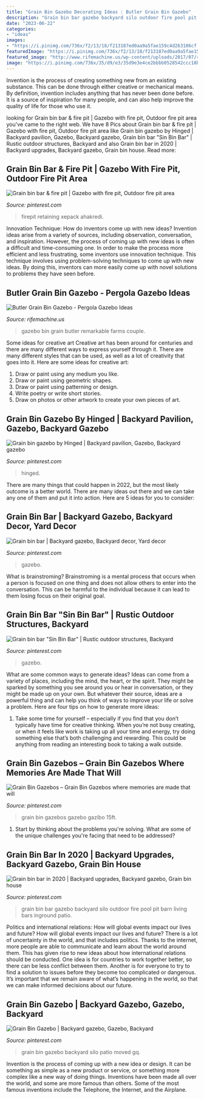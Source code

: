 ```yaml
---
title: "Grain Bin Gazebo Decorating Ideas : Butler Grain Bin Gazebo"
description: "Grain bin bar gazebo backyard silo outdoor fire pool pit barn living bars inground patio"
date: "2023-06-22"
categories:
- "ideas"
images:
- "https://i.pinimg.com/736x/f2/13/18/f213187ed0aa9a5fae159c4d263106cf.jpg"
featuredImage: "https://i.pinimg.com/736x/f2/13/18/f213187ed0aa9a5fae159c4d263106cf.jpg"
featured_image: "http://www.rifemachine.us/wp-content/uploads/2017/07/remarkable-butler-grain-bin-gazebo-this-couple-used-their-farms-grain-bin-to-make-a-gazebo-how-to-1.jpg"
image: "https://i.pinimg.com/736x/35/d9/e3/35d9e3e4ce2bbbb0528542ccc18b24c5.jpg"
---
```



Invention is the process of creating something new from an existing substance. This can be done through either creative or mechanical means. By definition, invention includes anything that has never been done before. It is a source of inspiration for many people, and can also help improve the quality of life for those who use it.

	

		
looking for Grain bin bar &amp; fire pit | Gazebo with fire pit, Outdoor fire pit area you've came to the right web. We have 8 Pics about Grain bin bar &amp; fire pit | Gazebo with fire pit, Outdoor fire pit area like Grain bin gazebo by Hinged | Backyard pavilion, Gazebo, Backyard gazebo, Grain bin bar &quot;Sin Bin Bar&quot; | Rustic outdoor structures, Backyard and also Grain bin bar in 2020 | Backyard upgrades, Backyard gazebo, Grain bin house. Read more:
		
    
## Grain Bin Bar &amp; Fire Pit | Gazebo With Fire Pit, Outdoor Fire Pit Area

<img loading=lazy src="https://i.pinimg.com/736x/35/d9/e3/35d9e3e4ce2bbbb0528542ccc18b24c5.jpg" onerror="this.onerror=null;this.src='https://tse3.mm.bing.net/th?id=OIP.vRVnj7nEuRevMrdD8KkN6QHaJ3&amp;pid=15.1';" alt="Grain bin bar &amp; fire pit | Gazebo with fire pit, Outdoor fire pit area">

_Source: pinterest.com_

>firepit retaining xepack ahakredi. 

	

Innovation Technique: How do inventors come up with new ideas?
Invention ideas arise from a variety of sources, including observation, conversation, and inspiration. However, the process of coming up with new ideas is often a difficult and time-consuming one. In order to make the process more efficient and less frustrating, some inventors use innovation technique. This technique involves using problem-solving techniques to come up with new ideas. By doing this, inventors can more easily come up with novel solutions to problems they have seen before.

    
## Butler Grain Bin Gazebo - Pergola Gazebo Ideas

<img loading=lazy src="http://www.rifemachine.us/wp-content/uploads/2017/07/remarkable-butler-grain-bin-gazebo-this-couple-used-their-farms-grain-bin-to-make-a-gazebo-how-to-1.jpg" onerror="this.onerror=null;this.src='https://tse3.mm.bing.net/th?id=OIP.FYKySlZaVteE24b-podfQAAAAA&amp;pid=15.1';" alt="Butler Grain Bin Gazebo - Pergola Gazebo Ideas">

_Source: rifemachine.us_

>gazebo bin grain butler remarkable farms couple. 

	

Some ideas for creative art
Creative art has been around for centuries and there are many different ways to express yourself through it. There are many different styles that can be used, as well as a lot of creativity that goes into it. Here are some ideas for creative art:
1) Draw or paint using any medium you like.
2) Draw or paint using geometric shapes.
3) Draw or paint using patterning or design.
4) Write poetry or write short stories.
5) Draw on photos or other artwork to create your own pieces of art.

    
## Grain Bin Gazebo By Hinged | Backyard Pavilion, Gazebo, Backyard Gazebo

<img loading=lazy src="https://i.pinimg.com/736x/f2/13/18/f213187ed0aa9a5fae159c4d263106cf.jpg" onerror="this.onerror=null;this.src='https://tse2.mm.bing.net/th?id=OIP.lB9F2hy503Fi3Rsyuw_PDwHaJl&amp;pid=15.1';" alt="Grain bin gazebo by Hinged | Backyard pavilion, Gazebo, Backyard gazebo">

_Source: pinterest.com_

>hinged. 

	

There are many things that could happen in 2022, but the most likely outcome is a better world. There are many ideas out there and we can take any one of them and put it into action. Here are 5 ideas for you to consider: 

    
## Grain Bin Bar | Backyard Gazebo, Backyard Decor, Yard Decor

<img loading=lazy src="https://i.pinimg.com/originals/cc/c0/ef/ccc0efbe80c63298af4946b3dbb52afe.jpg" onerror="this.onerror=null;this.src='https://tse3.mm.bing.net/th?id=OIP.0arHj7IAwlA07rlKbbqkQAHaFj&amp;pid=15.1';" alt="Grain bin bar | Backyard gazebo, Backyard decor, Yard decor">

_Source: pinterest.com_

>gazebo. 

	

What is brainstroming? Brainstroming is a mental process that occurs when a person is focused on one thing and does not allow others to enter into the conversation. This can be harmful to the individual because it can lead to them losing focus on their original goal.

    
## Grain Bin Bar &quot;Sin Bin Bar&quot; | Rustic Outdoor Structures, Backyard

<img loading=lazy src="https://i.pinimg.com/736x/b0/04/df/b004df2109d3b535df4814eb518277af.jpg" onerror="this.onerror=null;this.src='https://tse4.mm.bing.net/th?id=OIP.u0ac-GqrMCqlJ4psIt76EQHaNK&amp;pid=15.1';" alt="Grain bin bar &quot;Sin Bin Bar&quot; | Rustic outdoor structures, Backyard">

_Source: pinterest.com_

>gazebo. 

	

What are some common ways to generate ideas?
Ideas can come from a variety of places, including the mind, the heart, or the spirit. They might be sparked by something you see around you or hear in conversation, or they might be made up on your own. But whatever their source, ideas are a powerful thing and can help you think of ways to improve your life or solve a problem. Here are four tips on how to generate more ideas: 
1. Take some time for yourself – especially if you find that you don’t typically have time for creative thinking. When you’re not busy creating, or when it feels like work is taking up all your time and energy, try doing something else that’s both challenging and rewarding. This could be anything from reading an interesting book to taking a walk outside. 

    
## Grain Bin Gazebos – Grain Bin Gazebos Where Memories Are Made That Will

<img loading=lazy src="https://i.pinimg.com/736x/0e/7e/d8/0e7ed8045784211d692e62e2702c1bc3.jpg" onerror="this.onerror=null;this.src='https://tse1.mm.bing.net/th?id=OIP.nrwBIfJXI6lC2pXDOwCn3gHaFj&amp;pid=15.1';" alt="Grain Bin Gazebos – Grain Bin Gazebos where memories are made that will">

_Source: pinterest.com_

>grain bin gazebos gazebo gazibo 15ft. 

	

1. Start by thinking about the problems you're solving. What are some of the unique challenges you're facing that need to be addressed? 

    
## Grain Bin Bar In 2020 | Backyard Upgrades, Backyard Gazebo, Grain Bin House

<img loading=lazy src="https://i.pinimg.com/originals/38/76/44/387644b65e5e19d49be41c8574244d4a.jpg" onerror="this.onerror=null;this.src='https://tse3.mm.bing.net/th?id=OIP.JjnxiEz3EBJhlCMCIB7C_gHaE8&amp;pid=15.1';" alt="Grain bin bar in 2020 | Backyard upgrades, Backyard gazebo, Grain bin house">

_Source: pinterest.com_

>grain bin bar gazebo backyard silo outdoor fire pool pit barn living bars inground patio. 

	

Politics and international relations: How will global events impact our lives and future?
How will global events impact our lives and future? There is a lot of uncertainty in the world, and that includes politics. Thanks to the internet, more people are able to communicate and learn about the world around them. This has given rise to new ideas about how international relations should be conducted. 
One idea is for countries to work together better, so there can be less conflict between them. Another is for everyone to try to find a solution to issues before they become too complicated or dangerous. It’s important that we remain aware of what’s happening in the world, so that we can make informed decisions about our future.

    
## Grain Bin Gazebo | Backyard Gazebo, Gazebo, Backyard

<img loading=lazy src="https://i.pinimg.com/736x/1e/f0/f3/1ef0f3c95c73d80b5f0b6d54518e0316.jpg" onerror="this.onerror=null;this.src='https://tse2.mm.bing.net/th?id=OIP.oOHOafn5zs6fD0G1DhjW8AHaF0&amp;pid=15.1';" alt="Grain Bin Gazebo | Backyard gazebo, Gazebo, Backyard">

_Source: pinterest.com_

>grain bin gazebo backyard silo patio moved gq. 

	

Invention is the process of coming up with a new idea or design. It can be something as simple as a new product or service, or something more complex like a new way of doing things. Inventions have been made all over the world, and some are more famous than others. Some of the most famous inventions include the Telephone, the Internet, and the Airplane.

